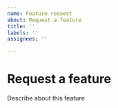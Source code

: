 ```yaml
---
name: Feature request
about: Request a feature
title: ''
labels: ''
assignees: ''

---
```

# Request a feature

Describe about this feature
